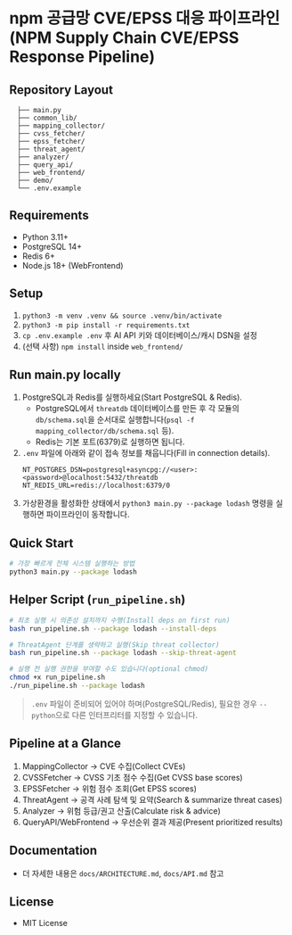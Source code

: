 # npm 공급망 CVE/EPSS 대응 파이프라인 (NPM Supply Chain CVE/EPSS Response Pipeline)

## Repository Layout
```
  ├── main.py
  ├── common_lib/
  ├── mapping_collector/
  ├── cvss_fetcher/
  ├── epss_fetcher/
  ├── threat_agent/
  ├── analyzer/
  ├── query_api/
  ├── web_frontend/
  ├── demo/
  └── .env.example
```

## Requirements
- Python 3.11+
- PostgreSQL 14+
- Redis 6+
- Node.js 18+ (WebFrontend)

## Setup
1. `python3 -m venv .venv && source .venv/bin/activate`
2. `python3 -m pip install -r requirements.txt`
3. `cp .env.example .env` 후 AI API 키와 데이터베이스/캐시 DSN을 설정
4. (선택 사항) `npm install` inside `web_frontend/`

## Run main.py locally
1. PostgreSQL과 Redis를 실행하세요(Start PostgreSQL & Redis).
   - PostgreSQL에서 `threatdb` 데이터베이스를 만든 후 각 모듈의 `db/schema.sql`을 순서대로 실행합니다(`psql -f mapping_collector/db/schema.sql` 등).
   - Redis는 기본 포트(6379)로 실행하면 됩니다.
2. `.env` 파일에 아래와 같이 접속 정보를 채웁니다(Fill in connection details).
   ```dotenv
   NT_POSTGRES_DSN=postgresql+asyncpg://<user>:<password>@localhost:5432/threatdb
   NT_REDIS_URL=redis://localhost:6379/0
   ```
3. 가상환경을 활성화한 상태에서 `python3 main.py --package lodash` 명령을 실행하면 파이프라인이 동작합니다.

## Quick Start
```bash
# 가장 빠르게 전체 시스템 실행하는 방법
python3 main.py --package lodash
```

## Helper Script (`run_pipeline.sh`)
```bash
# 최초 실행 시 의존성 설치까지 수행(Install deps on first run)
bash run_pipeline.sh --package lodash --install-deps

# ThreatAgent 단계를 생략하고 실행(Skip threat collector)
bash run_pipeline.sh --package lodash --skip-threat-agent

# 실행 전 실행 권한을 부여할 수도 있습니다(optional chmod)
chmod +x run_pipeline.sh
./run_pipeline.sh --package lodash
```
> `.env` 파일이 준비되어 있어야 하며(PostgreSQL/Redis), 필요한 경우 `--python`으로 다른 인터프리터를 지정할 수 있습니다.

## Pipeline at a Glance
1. MappingCollector → CVE 수집(Collect CVEs)
2. CVSSFetcher → CVSS 기초 점수 수집(Get CVSS base scores)
3. EPSSFetcher → 위험 점수 조회(Get EPSS scores)
4. ThreatAgent → 공격 사례 탐색 및 요약(Search & summarize threat cases)
5. Analyzer → 위험 등급/권고 산출(Calculate risk & advice)
6. QueryAPI/WebFrontend → 우선순위 결과 제공(Present prioritized results)

## Documentation
- 더 자세한 내용은 `docs/ARCHITECTURE.md`, `docs/API.md` 참고

## License
- MIT License
